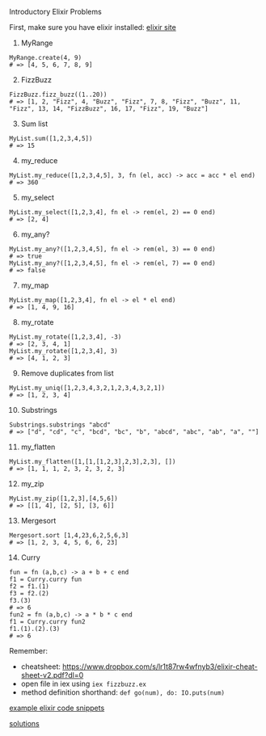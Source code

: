 Introductory Elixir Problems

First, make sure you have elixir installed: [elixir site](http://elixir-lang.org/install.html)

1. MyRange
```
MyRange.create(4, 9)
# => [4, 5, 6, 7, 8, 9]
```

2. FizzBuzz
```
FizzBuzz.fizz_buzz((1..20))
# => [1, 2, "Fizz", 4, "Buzz", "Fizz", 7, 8, "Fizz", "Buzz", 11, "Fizz", 13, 14, "FizzBuzz", 16, 17, "Fizz", 19, "Buzz"]
```

3. Sum list
```
MyList.sum([1,2,3,4,5])
# => 15
```

4. my_reduce
```
MyList.my_reduce([1,2,3,4,5], 3, fn (el, acc) -> acc = acc * el end)
# => 360
```

5. my_select
```
MyList.my_select([1,2,3,4], fn el -> rem(el, 2) == 0 end)
# => [2, 4]
```

6. my_any?
```
MyList.my_any?([1,2,3,4,5], fn el -> rem(el, 3) == 0 end)
# => true
MyList.my_any?([1,2,3,4,5], fn el -> rem(el, 7) == 0 end)
# => false
```

7. my_map
```
MyList.my_map([1,2,3,4], fn el -> el * el end)
# => [1, 4, 9, 16]
```

8. my_rotate
```
MyList.my_rotate([1,2,3,4], -3)
# => [2, 3, 4, 1]
MyList.my_rotate([1,2,3,4], 3)
# => [4, 1, 2, 3]
```

9. Remove duplicates from list
```
MyList.my_uniq([1,2,3,4,3,2,1,2,3,4,3,2,1])
# => [1, 2, 3, 4]
```

10. Substrings
```
Substrings.substrings "abcd"
# => ["d", "cd", "c", "bcd", "bc", "b", "abcd", "abc", "ab", "a", ""]
```
11. my_flatten
```
MyList.my_flatten([1,[1,[1,2,3],2,3],2,3], [])
# => [1, 1, 1, 2, 3, 2, 3, 2, 3]
```

12. my_zip
```
MyList.my_zip([1,2,3],[4,5,6])
# => [[1, 4], [2, 5], [3, 6]]
```

13. Mergesort
```
Mergesort.sort [1,4,23,6,2,5,6,3]
# => [1, 2, 3, 4, 5, 6, 6, 23]
```

14. Curry
```
fun = fn (a,b,c) -> a + b + c end
f1 = Curry.curry fun
f2 = f1.(1)
f3 = f2.(2)
f3.(3)
# => 6
fun2 = fn (a,b,c) -> a * b * c end
f1 = Curry.curry fun2
f1.(1).(2).(3)
# => 6
```

Remember:

+ cheatsheet: https://www.dropbox.com/s/lr1t87rw4wfnyb3/elixir-cheat-sheet-v2.pdf?dl=0
+ open file in iex using `iex fizzbuzz.ex`
+ method definition shorthand: `def go(num), do: IO.puts(num)`

[example elixir code snippets](./demos/intro_elixir_demo1.exs)

[solutions](./intro_elixir_solutions.ex)
